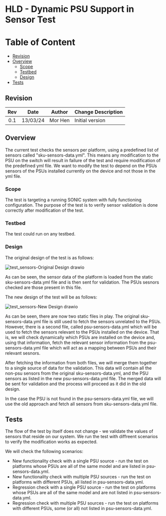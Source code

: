 # HLD - Dynamic PSU Support in Sensor Test #

# Table of Content 

- [Revision](#revision)
- [Overview](#overview)
    - [Scope](#scope)
    - [Testbed](#testbed)
    - [Design](#design)
- [Tests](#tests)

## Revision  

| Rev  |   Date   |    Author     |       Change Description                  |
| :--: | :------: | :-----------: | ------------------------------------------|
| 0.1  | 13/03/24 | Mor Hen       | Initial version                           |
## Overview
The current test checks the sensors per platform, using a predefined list of sensors called "sku-sensors-data.yml". This means any modification to the PSU on the switch will result in failure of the test and require modification of the predefined yml file. 
We want to modify the test to depend on the PSUs sensors of the PSUs installed currently on the device and not those in the yml file.

### Scope
The test is targeting a running SONIC system with fully functioning configuration. The purpose of the test is to verify sensor validation is done correctly after modification of the test.

### Testbed
The test could run on any testbed.

### Design

The original design of the test is as follows:

![test_sensors-Original Design drawio](https://github.com/mhen1/sonic-mgmt/assets/155874991/beb04857-56cb-4842-8a3f-2e3f97620f05)

As can be seen, the sensor data of the platform is loaded from the static sku-sensors-data.yml file and is then sent for validation.
The PSUs sesnors checked are those present in this file.

The new design of the test will be as follows:

![test_sensors-New Design drawio](https://github.com/mhen1/sonic-mgmt/assets/155874991/026dbd32-ffab-47b0-a70d-8d8fd7667660)

As can be seen, there are now two static files in play. The original sku-sensors-data.yml file is still used to fetch the sensors unrelated to the PSUs. 
However, there is a second file, called psu-sensors-data.yml which will be used to fetch the sensors relevant to the PSUs installed on the device. That is, we will check dynamically which PSUs are installed on the device and, using that information, fetch the relevant sensor information from the psu-sensors-data.yml file which will act as a mapping between PSUs and their relevant sesnors.

After fetching the information from both files, we will merge them together to a single source of data for the validation. This data will contain
all the non-psu sensors from the original sku-sensors-data.yml, and the PSU sensors as listed in the new psu-sensors-data.yml file. The merged data will be sent
for validation and the process will proceed as it did in the old design.

In the case the PSU is not found in the psu-sensors-data.yml file, we will use the old approach and fetch all sensors from sku-sensors-data.yml file.

## Tests
The flow of the test by itself does not change - we validate the values of sensors that reside on our system. We run the test with diffreent scenarios to verify the modification works as expected.

We will check the following scenarios:
- New functionality check with a single PSU source - run the test on platforms whose PSUs are all of the same model and are listed in psu-sensors-data.yml.
- New functionality check with multiple PSU sources - run the test on platforms with different PSUs, all listed in psu-sensors-data.yml.
- Regression check with a single PSU source - run the test on platforms whose PSUs are all of the same model and are not listed in psu-sensors-data.yml.
- Regression check with multiple PSU sources - run the test on platforms with different PSUs, some (or all) not listed in psu-sensors-data.yml. 
